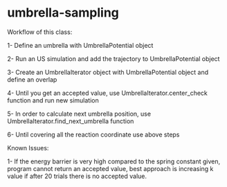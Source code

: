 # umbrella-sampling

Workflow of this class:

1- Define an umbrella with UmbrellaPotential object

2- Run an US simulation and add the trajectory to UmbrellaPotential object

3- Create an UmbrellaIterator object with UmbrellaPotential object and define an overlap

4- Until you get an accepted value, use UmbrellaIterator.center_check function and run new simulation

5- In order to calculate next umbrella position, use UmbrellaIterator.find_next_umbrella function

6- Until covering all the reaction coordinate use above steps

Known Issues:

1- If the energy barrier is very high compared to the spring constant given, program cannot return an accepted value, best approach is increasing k value if after 20 trials there is no accepted value.
